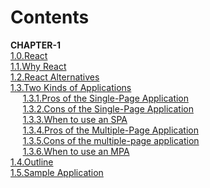 # Contents

__CHAPTER-1__    
    [1.0.React](CHAPTER-1.md#1.0.React)    
    [1.1.Why React](CHAPTER-1.md#11why-react)    
    [1.2.React Alternatives](CHAPTER-1.md#12React-Alternatives)  
    [1.3.Two Kinds of Applications](CHAPTER-1.md#13Two-Kinds-of-Applications)  
    &nbsp;&nbsp;&nbsp;&nbsp;&nbsp;[1.3.1.Pros of the Single-Page Application](CHAPTER-1.md#131pros-of-the-single-page-application)</pre>  
    &nbsp;&nbsp;&nbsp;&nbsp;&nbsp;[1.3.2.Cons of the Single-Page Application](CHAPTER-1.md#132cons-of-the-single-page-application)</pre>  
    &nbsp;&nbsp;&nbsp;&nbsp;&nbsp;[1.3.3.When to use an SPA](CHAPTER-1.md#133when-to-use-an-spa)</pre>  
    &nbsp;&nbsp;&nbsp;&nbsp;&nbsp;[1.3.4.Pros of the Multiple-Page Application](CHAPTER-1.md#134pros-of-the-multiple-page-application)</pre>  
    &nbsp;&nbsp;&nbsp;&nbsp;&nbsp;[1.3.5.Cons of the multiple-page application](CHAPTER-1.md#131pros-of-the-single-page-application)</pre>  
    &nbsp;&nbsp;&nbsp;&nbsp;&nbsp;[1.3.6.When to use an MPA](CHAPTER-1.md#136when-to-use-an-mpa)</pre>   
    [1.4.Outline](CHAPTER-1.md#14outline)   
    [1.5.Sample Application](CHAPTER-1.md#15sample-application)   
    


